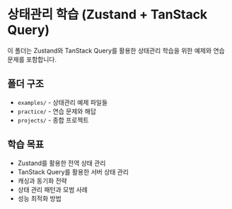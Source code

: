 # 상태관리 학습 (Zustand + TanStack Query)

이 폴더는 Zustand와 TanStack Query를 활용한 상태관리 학습을 위한 예제와 연습 문제를 포함합니다.

## 폴더 구조
- `examples/` - 상태관리 예제 파일들
- `practice/` - 연습 문제와 해답
- `projects/` - 종합 프로젝트

## 학습 목표
- Zustand를 활용한 전역 상태 관리
- TanStack Query를 활용한 서버 상태 관리
- 캐싱과 동기화 전략
- 상태 관리 패턴과 모범 사례
- 성능 최적화 방법 